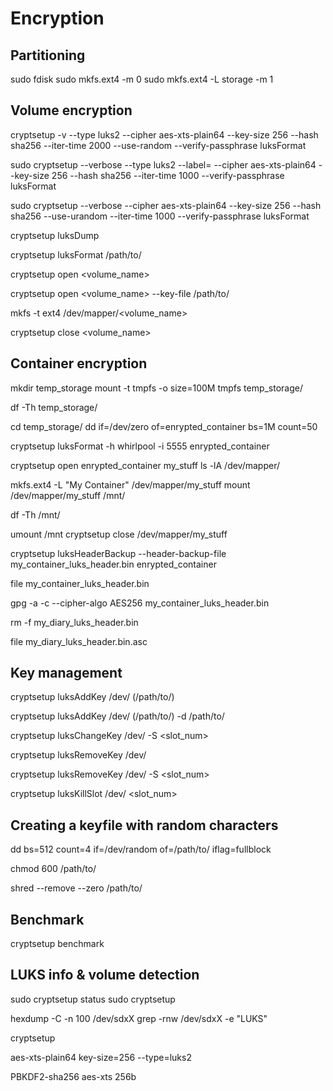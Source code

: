 # Encryption

## Partitioning

sudo fdisk <device>
sudo mkfs.ext4 -m 0 <device>
sudo mkfs.ext4 -L storage -m 1 <device>

## Volume encryption

cryptsetup -v --type luks2 --cipher aes-xts-plain64 --key-size 256 --hash sha256 --iter-time 2000 --use-random --verify-passphrase luksFormat <device>

sudo cryptsetup --verbose --type luks2 --label=<label> --cipher aes-xts-plain64 --key-size 256 --hash sha256 --iter-time 1000 --verify-passphrase luksFormat <device>

sudo cryptsetup --verbose --cipher aes-xts-plain64 --key-size 256 --hash sha256 --use-urandom --iter-time 1000 --verify-passphrase luksFormat <device>

cryptsetup luksDump <device>

cryptsetup luksFormat <device> /path/to/<keyfile>

cryptsetup open <device> <volume_name>

cryptsetup open <device> <volume_name> --key-file /path/to/<keyfile>

mkfs -t ext4 /dev/mapper/<volume_name>

cryptsetup close <volume_name>

## Container encryption

mkdir temp_storage
mount -t tmpfs -o size=100M tmpfs temp_storage/

df -Th temp_storage/

cd temp_storage/
dd if=/dev/zero of=enrypted_container bs=1M count=50

cryptsetup luksFormat -h whirlpool -i 5555 enrypted_container

cryptsetup open enrypted_container my_stuff
ls -lA /dev/mapper/

mkfs.ext4 -L "My Container" /dev/mapper/my_stuff
mount /dev/mapper/my_stuff /mnt/

df -Th /mnt/

umount /mnt
cryptsetup close /dev/mapper/my_stuff

cryptsetup luksHeaderBackup --header-backup-file my_container_luks_header.bin enrypted_container

file my_container_luks_header.bin

gpg -a -c --cipher-algo AES256 my_container_luks_header.bin

rm -f my_diary_luks_header.bin

file my_diary_luks_header.bin.asc

## Key management

cryptsetup luksAddKey /dev/<device> (/path/to/<additionalkeyfile>)

cryptsetup luksAddKey /dev/<device> (/path/to/<additionalkeyfile>) -d /path/to/<keyfile>

cryptsetup luksChangeKey /dev/<device> -S <slot_num>

cryptsetup luksRemoveKey /dev/<device>

cryptsetup luksRemoveKey /dev/<device> -S <slot_num>

cryptsetup luksKillSlot /dev/<device> <slot_num>

## Creating a keyfile with random characters

dd bs=512 count=4 if=/dev/random of=/path/to/<keyfile> iflag=fullblock

chmod 600 /path/to/<keyfile>

shred --remove --zero /path/to/<keyfile>


## Benchmark

cryptsetup benchmark

## LUKS info & volume detection
sudo cryptsetup status <container>
sudo cryptsetup 

hexdump -C -n 100 /dev/sdxX
grep -rnw /dev/sdxX -e "LUKS"


cryptsetup

aes-xts-plain64
key-size=256
--type=luks2

PBKDF2-sha256
aes-xts 256b
